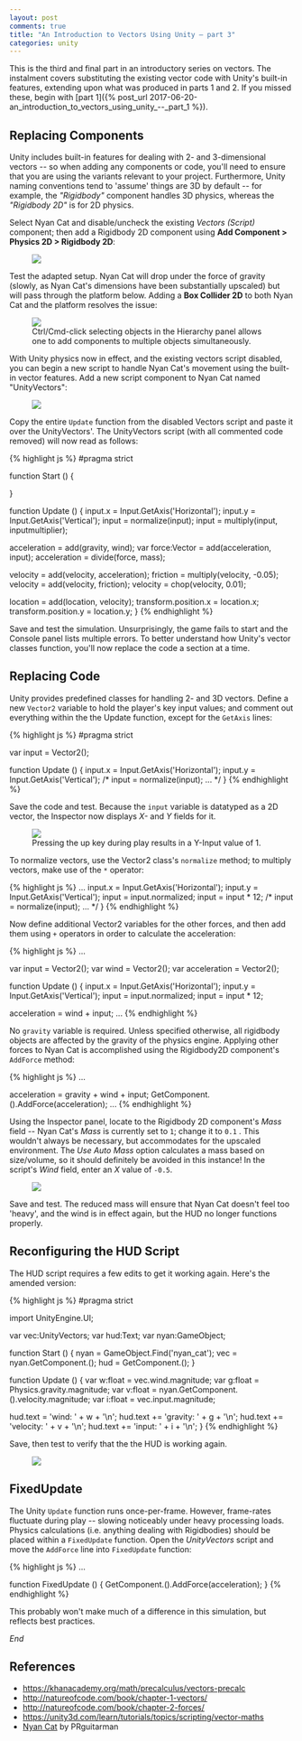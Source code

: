 ```yaml
---
layout: post
comments: true
title: "An Introduction to Vectors Using Unity – part 3"
categories: unity
---
```


<!-- unityscript error highlight conceal -->
<style> .err {background-color: transparent !important} </style>

This is the third and final part in an introductory series on vectors. The instalment covers substituting the existing vector code with Unity's built-in features, extending upon what was produced in parts 1 and 2. If you missed these, begin with [part 1]({% post_url 2017-06-20-an_introduction_to_vectors_using_unity_--_part_1 %}).

## Replacing Components

Unity includes built-in features for dealing with 2- and 3-dimensional vectors -- so when adding any components or code, you'll need to ensure that you are using the variants relevant to your project. Furthermore, Unity naming conventions tend to 'assume' things are 3D by default -- for example, the *"Rigidbody"* component handles 3D physics, whereas the *"Rigidbody 2D"* is for 2D physics.

Select Nyan Cat and disable/uncheck the existing *Vectors (Script)* component; then add a Rigidbody 2D component using **Add Component > Physics 2D > Rigidbody 2D**:

<figure>
  <img src="{{ site.url }}/img/aitvuup3/00-disable-vectors-and-add-rigidbody.png" class="fullwidth" />
</figure>

Test the adapted setup. Nyan Cat will drop under the force of gravity (slowly, as Nyan Cat's dimensions have been substantially upscaled) but will pass through the platform below. Adding a **Box Collider 2D** to both Nyan Cat and the platform resolves the issue:

<figure>
  <img src="{{ site.url }}/img/aitvuup3/01-add-box-colliders.png" class="fullwidth" />
  <figcaption>Ctrl/Cmd-click selecting objects in the Hierarchy panel allows one to add components to multiple objects simultaneously.</figcaption>
</figure>

With Unity physics now in effect, and the existing vectors script disabled, you can begin a new script to handle Nyan Cat's movement using the built-in vector features. Add a new script component to Nyan Cat named "UnityVectors":

<figure>
  <img src="{{ site.url }}/img/aitvuup3/02-add-unityvectors-script-component.png" class="fullwidth" />
</figure>

Copy the entire `Update` function from the disabled Vectors script and paste it over the UnityVectors'. The UnityVectors script (with all commented code removed) will now read as follows:

{% highlight js %}
#pragma strict

function Start () {

}

function Update () {
  input.x = Input.GetAxis('Horizontal');
  input.y = Input.GetAxis('Vertical');
  input = normalize(input);
  input = multiply(input, inputmultiplier);

  acceleration = add(gravity, wind);
  var force:Vector = add(acceleration, input);
  acceleration = divide(force, mass);

  velocity = add(velocity, acceleration);
  friction = multiply(velocity, -0.05);
  velocity = add(velocity, friction);
  velocity = chop(velocity, 0.01);

  location = add(location, velocity);
  transform.position.x = location.x;
  transform.position.y = location.y;
}
{% endhighlight %}

Save and test the simulation. Unsurprisingly, the game fails to start and the Console panel lists multiple errors. To better understand how Unity's vector classes function, you'll now replace the code a section at a time.

## Replacing Code

Unity provides predefined classes for handling 2- and 3D vectors. Define a new `Vector2` variable to hold the player's key input values; and comment out everything within the the Update function, except for the `GetAxis` lines:

{% highlight js %}
#pragma strict

var input = Vector2();

function Update () {
  input.x = Input.GetAxis('Horizontal');
  input.y = Input.GetAxis('Vertical');
  /*
  input = normalize(input);
  ...
  */
}
{% endhighlight %}

Save the code and test. Because the `input` variable is datatyped as a 2D vector, the Inspector now displays *X-* and *Y* fields for it.

<figure>
  <img src="{{ site.url }}/img/aitvuup3/03-testing-input-vector2d.png" class="fullwidth" />
  <figcaption>Pressing the up key during play results in a Y-Input value of 1.</figcaption>
</figure>

To normalize vectors, use the Vector2 class's `normalize` method; to multiply vectors, make use of the `*` operator:

{% highlight js %}
  ...
  input.x = Input.GetAxis('Horizontal');
  input.y = Input.GetAxis('Vertical');
  input = input.normalized;
  input = input * 12;
  /*
  input = normalize(input);
  ...
  */
}
{% endhighlight %}

Now define additional Vector2 variables for the other forces, and then add them using `+` operators in order to calculate the acceleration:

{% highlight js %}
...

var input = Vector2();
var wind = Vector2();
var acceleration = Vector2();

function Update () {
  input.x = Input.GetAxis('Horizontal');
  input.y = Input.GetAxis('Vertical');
  input = input.normalized;
  input = input * 12;

  acceleration =  wind + input;
  ...
{% endhighlight %}

No `gravity` variable is required. Unless specified otherwise, all rigidbody objects are affected by the gravity of the physics engine. Applying other forces to Nyan Cat is accomplished using the Rigidbody2D component's `AddForce` method:

{% highlight js %}
  ...

  acceleration = gravity + wind + input;
  GetComponent.<Rigidbody2D>().AddForce(acceleration);
  ...
{% endhighlight %}

Using the Inspector panel, locate to the Rigidbody 2D component's *Mass* field -- Nyan Cat's *Mass* is currently set to `1`; change it to `0.1` . This wouldn't always be necessary, but accommodates for the upscaled environment. The *Use Auto Mass* option calculates a mass based on size/volume, so it should definitely be avoided in this instance! In the script's *Wind* field, enter an *X* value of `-0.5`.

<figure>
  <img src="{{ site.url }}/img/aitvuup3/04-adjust-mass-and-set-wind.png" class="fullwidth" />
</figure>

Save and test. The reduced mass will ensure that Nyan Cat doesn't feel too 'heavy', and the wind is in effect again, but the HUD no longer functions properly.

## Reconfiguring the HUD Script

The HUD script requires a few edits to get it working again. Here's the amended version:

{% highlight js %}
#pragma strict

import UnityEngine.UI;

var vec:UnityVectors;
var hud:Text;
var nyan:GameObject;

function Start () {
  nyan = GameObject.Find('nyan_cat');
  vec = nyan.GetComponent.<UnityVectors>();
  hud = GetComponent.<Text>();
}

function Update () {
  var w:float = vec.wind.magnitude;
  var g:float = Physics.gravity.magnitude;
  var v:float = nyan.GetComponent.<Rigidbody2D>().velocity.magnitude;
  var i:float = vec.input.magnitude;

  hud.text =  'wind: '     + w + '\n';
  hud.text += 'gravity: '  + g + '\n';
  hud.text += 'velocity: ' + v + '\n';
  hud.text += 'input: '    + i + '\n';
}
{% endhighlight %}

Save, then test to verify that the the HUD is working again.

<figure>
  <img src="{{ site.url }}/img/aitvuup3/05-complete.png" class="fullwidth" />
</figure>

## FixedUpdate

The Unity `Update` function runs once-per-frame. However, frame-rates fluctuate during play -- slowing noticeably under heavy processing loads. Physics calculations (i.e. anything dealing with Rigidbodies) should be placed within a `FixedUpdate` function. Open the *UnityVectors* script and move the `AddForce` line into `FixedUpdate` function:

{% highlight js %}
...

function FixedUpdate () {
  GetComponent.<Rigidbody2D>().AddForce(acceleration);
}
{% endhighlight %}

This probably won't make much of a difference in this simulation, but reflects best practices.

*End*

## References

* https://khanacademy.org/math/precalculus/vectors-precalc
* http://natureofcode.com/book/chapter-1-vectors/
* http://natureofcode.com/book/chapter-2-forces/
* https://unity3d.com/learn/tutorials/topics/scripting/vector-maths
* [Nyan Cat](https://youtube.com/watch?v=QH2-TGUlwu4) by PRguitarman

